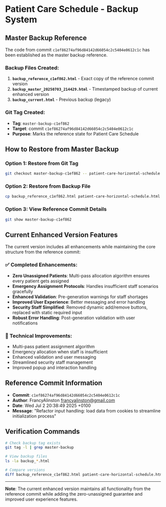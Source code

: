 # Patient Care Schedule - Backup System

## Master Backup Reference
The code from commit `c1ef86274af96d84142d66054c2c5404e0612c1c` has been established as the master backup reference.

### Backup Files Created:
1. **`backup_reference_c1ef862.html`** - Exact copy of the reference commit version
2. **`backup_master_20250703_214429.html`** - Timestamped backup of current enhanced version
3. **`backup_current.html`** - Previous backup (legacy)

### Git Tag Created:
- **Tag**: `master-backup-c1ef862`
- **Target**: commit `c1ef86274af96d84142d66054c2c5404e0612c1c`
- **Purpose**: Marks the reference state for Patient Care Schedule

## How to Restore from Master Backup

### Option 1: Restore from Git Tag
```bash
git checkout master-backup-c1ef862 -- patient-care-horizontal-schedule.html
```

### Option 2: Restore from Backup File
```bash
cp backup_reference_c1ef862.html patient-care-horizontal-schedule.html
```

### Option 3: View Reference Commit Details
```bash
git show master-backup-c1ef862
```

## Current Enhanced Version Features
The current version includes all enhancements while maintaining the core structure from the reference commit:

### ✅ Completed Enhancements:
- **Zero Unassigned Patients**: Multi-pass allocation algorithm ensures every patient gets assigned
- **Emergency Assignment Protocols**: Handles insufficient staff scenarios gracefully
- **Enhanced Validation**: Pre-generation warnings for staff shortages
- **Improved User Experience**: Better messaging and error handling
- **Security Staff Simplified**: Removed dynamic add/remove buttons, replaced with static required input
- **Robust Error Handling**: Post-generation validation with user notifications

### 🔧 Technical Improvements:
- Multi-pass patient assignment algorithm
- Emergency allocation when staff is insufficient
- Enhanced validation and user messaging
- Streamlined security staff management
- Improved popup and interaction handling

## Reference Commit Information
- **Commit**: `c1ef86274af96d84142d66054c2c5404e0612c1c`
- **Author**: FrancyAlinston <francyalinston@gmail.com>
- **Date**: Wed Jul 2 20:38:49 2025 +0100
- **Message**: "Refactor input handling: load data from cookies to streamline initialization process"

## Verification Commands
```bash
# Check backup tag exists
git tag -l | grep master-backup

# View backup files
ls -la backup_*.html

# Compare versions
diff backup_reference_c1ef862.html patient-care-horizontal-schedule.html
```

---
**Note**: The current enhanced version maintains all functionality from the reference commit while adding the zero-unassigned guarantee and improved user experience features.

